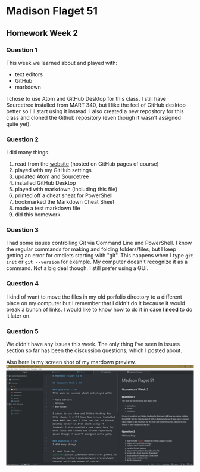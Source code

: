# Madison Flaget 51 #

## Homework Week 2 ##

### Question 1 ###
This week we learned about and played with:

- text editors
- GitHub
- markdown

I chose to use Atom and GitHub Desktop for this class. I still have Sourcetree installed from MART 340, but I like the feel of GitHub desktop better so I'll start using it instead. I also created a new repository for this class and cloned the Github repository (even though it wasn't assigned quite yet).

### Question 2 ###
I did many things.

1. read from the [website](https://montana-media-arts.github.io/creative-coding-1/modules/week-2/overview/) (hosted on GitHub pages of course)
2. played with my GitHub settings
3. updated Atom and Sourcetree
4. installed GitHub Desktop
5. played with markdown (including this file)
6. printed off a cheat sheat for PowerShell
7. bookmarked the Markdown Cheat Sheet
8. made a test markdown file
9. did this homework

### Question 3 ###
I had some issues controlling Git via Command Line and PowerShell. I know the regular commands for making and folding folders/files, but I keep getting an error for cmdlets starting with "git". This happens when I type `git init` or `git --version` for example. My computer doesn't recognize it as a command. Not a big deal though. I still prefer using a GUI.

### Question 4 ###
I kind of want to move the files in my old porfolio directory to a different place on my computer but I remember that I didn't do it because it would break a bunch of links. I would like to know how to do it in case I **need** to do it later on.

### Question 5 ###
We didn't have any issues this week. The only thing I've seen in issues section so far has been the discussion questions, which I posted about.

Also here is my screen shot of my mardown preview. 
![image of my editor](markdown_screenshot.jpg)
